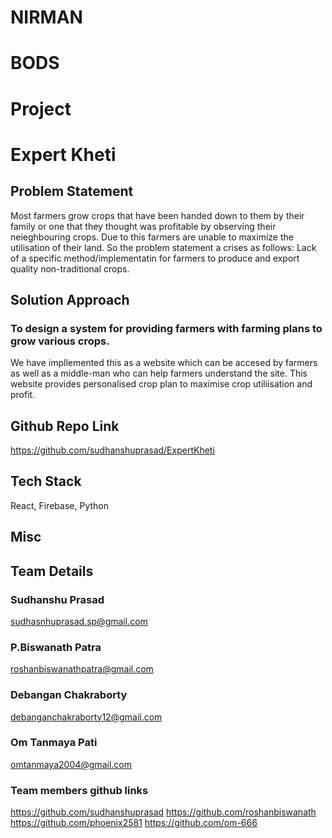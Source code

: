 # NIRMAN
# BODS


# Project 
# Expert Kheti



## Problem Statement
Most farmers grow crops that have been handed down to them by their family or one that they thought was profitable by observing their neieghbouring crops.
Due to this farmers are unable to maximize the utilisation of their land.
So the problem statement a crises as follows:
Lack of a specific method/implementatin for farmers to produce and export quality non-traditional crops.

## Solution Approach
### To design a system for providing farmers with farming plans to grow various crops.
We have impllemented this as a website which can be accesed by farmers as well as a middle-man who can help farmers understand the site.
This website provides personalised crop plan to maximise crop utiliisation and profit.

## Github Repo Link
https://github.com/sudhanshuprasad/ExpertKheti

## Tech Stack
React, Firebase, Python

## Misc


## Team Details 
### Sudhanshu Prasad
sudhasnhuprasad.sp@gmail.com
### P.Biswanath Patra
roshanbiswanathpatra@gmail.com
### Debangan Chakraborty
debanganchakraborty12@gmail.com
### Om Tanmaya Pati 
omtanmaya2004@gmail.com

### Team members github links
https://github.com/sudhanshuprasad
https://github.com/roshanbiswanath
https://github.com/phoenix2581
https://github.com/om-666
